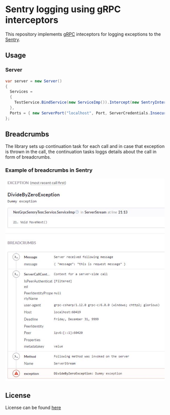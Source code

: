 # Sentry logging using gRPC interceptors
This repository implements [gRPC](https://grpc.io/) inteceptors for logging exceptions to the [Sentry](https://sentry.io).

## Usage

### Server
```C#
var server = new Server()
{
  Services =
  {
    TestService.BindService(new ServiceImp()).Intercept(new SentryInterceptor("DSN"))
  },
  Ports = { new ServerPort("localhost", Port, ServerCredentials.Insecure) }
};
```

## Breadcrumbs
The library sets up continuation task for each call and in case that exception is thrown in the call, the continuation tasks loggs details about the call in form of breadcrumbs.

### Example of breadcrumbs in Sentry
![example](https://github.com/michalderdak/csharp-grpc-sentry/blob/master/example.JPG)


## License
License can be found [here](https://github.com/michalderdak/csharp-grpc-sentry/blob/master/LICENSE)
